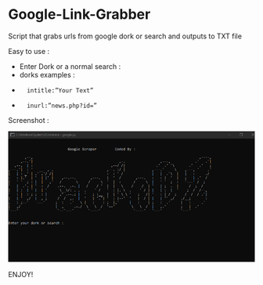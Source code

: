 # Google-Link-Grabber
Script that grabs urls from google dork or search and outputs to TXT file

Easy to use :
- Enter Dork or a normal search : 
- dorks examples : 
-   	intitle:”Your Text”
-   	inurl:”news.php?id=”

Screenshot :

![ScreenShot](https://github.com/hrackedz/Google-Link-Grabber/blob/main/google.PNG?raw=true)


ENJOY!

